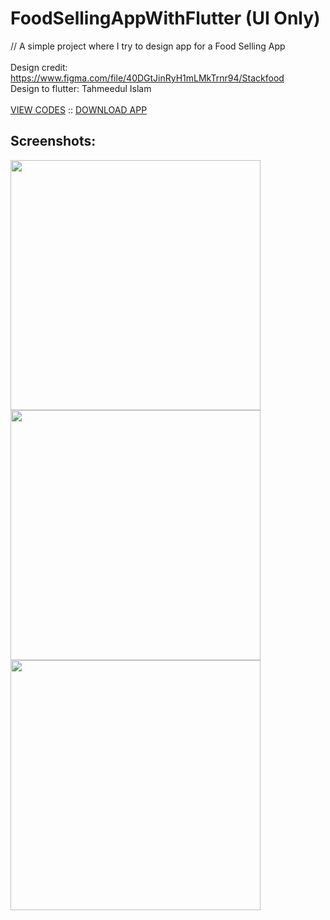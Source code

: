 # FoodSellingAppWithFlutter (UI Only)
// A simple project where I try to design app for a Food Selling App
<br/>
<br/>
Design credit: https://www.figma.com/file/40DGtJinRyH1mLMkTrnr94/Stackfood <br/>
Design to flutter: Tahmeedul Islam <br/><br/>
<a href="https://github.com/thetahmeed/FoodSellingAppWithFlutter/tree/main/food_selling_app/lib">VIEW CODES</a> :: <a href="#">DOWNLOAD APP</a>
<br/>
## Screenshots:
<img src="https://raw.githubusercontent.com/thetahmeed/FoodSellingAppWithFlutter/main/food_selling_app/flutter_01.png" height="400"/> <img src="https://raw.githubusercontent.com/thetahmeed/FoodSellingAppWithFlutter/main/food_selling_app/flutter_02.png" height="400"/> <img src="https://raw.githubusercontent.com/thetahmeed/FoodSellingAppWithFlutter/main/food_selling_app/flutter_03.png" height="400"/>
